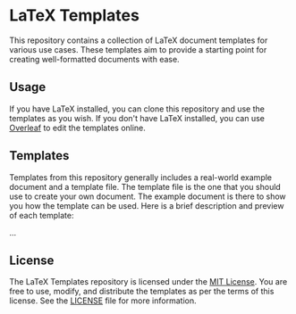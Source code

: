 # LaTeX Templates

This repository contains a collection of LaTeX document templates for various use cases. These templates aim to provide a starting point for creating well-formatted documents with ease.

## Usage

If you have LaTeX installed, you can clone this repository and use the templates as you wish. If you don't have LaTeX installed, you can use [Overleaf](https://www.overleaf.com/) to edit the templates online.

## Templates

Templates from this repository generally includes a real-world example document and a template file. The template file is the one that you should use to create your own document. The example document is there to show you how the template can be used. Here is a brief description and preview of each template:

...

## License

The LaTeX Templates repository is licensed under the [MIT License](LICENSE). You are free to use, modify, and distribute the templates as per the terms of this license. See the [LICENSE](LICENSE) file for more information.
